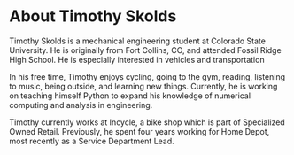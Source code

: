 # About Timothy Skolds

Timothy Skolds is a mechanical engineering student at Colorado State University. He is originally from Fort Collins, CO, and attended Fossil Ridge High School. He is especially interested in vehicles and transportation

In his free time, Timothy enjoys cycling, going to the gym, reading, listening to music, being outside, and learning new things. Currently, he is working on teaching himself Python to expand his knowledge of numerical computing and analysis in engineering.

Timothy currently works at Incycle, a bike shop which is part of Specialized Owned Retail. Previously, he spent four years working for Home Depot, most recently as a Service Department Lead.



<!---
tskolds/tskolds is a ✨ special ✨ repository because its `README.md` (this file) appears on your GitHub profile.
You can click the Preview link to take a look at your changes.
--->
